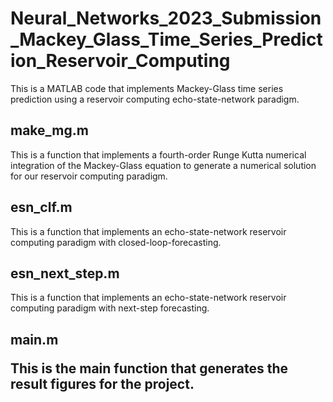 # Neural_Networks_2023_Submission_Mackey_Glass_Time_Series_Prediction_Reservoir_Computing
This is a MATLAB code that implements Mackey-Glass time series prediction using a reservoir computing echo-state-network paradigm.

<h2> make_mg.m </h2>

This is a function that implements a fourth-order Runge Kutta numerical integration of the Mackey-Glass equation to generate a numerical solution for our reservoir computing paradigm.

<h2> esn_clf.m </h2> 

This is a function that implements an echo-state-network reservoir computing paradigm with closed-loop-forecasting.

<h2> esn_next_step.m </h2> 

This is a function that implements an echo-state-network reservoir computing paradigm with next-step forecasting.

<h2> main.m </m>

This is the main function that generates the result figures for the project.


